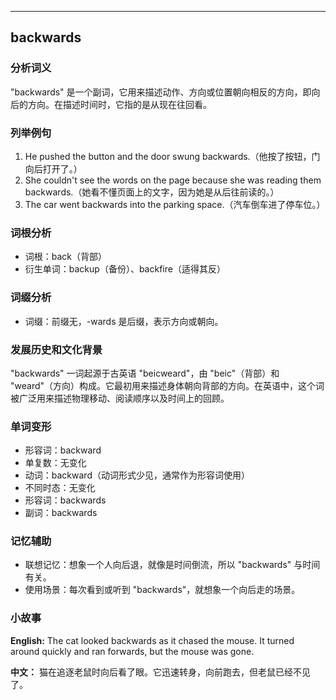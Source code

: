 
---------------
## backwards
### 分析词义
"backwards" 是一个副词，它用来描述动作、方向或位置朝向相反的方向，即向后的方向。在描述时间时，它指的是从现在往回看。

### 列举例句
1. He pushed the button and the door swung backwards.（他按了按钮，门向后打开了。）
2. She couldn't see the words on the page because she was reading them backwards.（她看不懂页面上的文字，因为她是从后往前读的。）
3. The car went backwards into the parking space.（汽车倒车进了停车位。）

### 词根分析
- 词根：back（背部）
- 衍生单词：backup（备份）、backfire（适得其反）

### 词缀分析
- 词缀：前缀无，-wards 是后缀，表示方向或朝向。

### 发展历史和文化背景
"backwards" 一词起源于古英语 "beicweard"，由 "beic"（背部）和 "weard"（方向）构成。它最初用来描述身体朝向背部的方向。在英语中，这个词被广泛用来描述物理移动、阅读顺序以及时间上的回顾。

### 单词变形
- 形容词：backward
- 单复数：无变化
- 动词：backward（动词形式少见，通常作为形容词使用）
- 不同时态：无变化
- 形容词：backwards
- 副词：backwards

### 记忆辅助
- 联想记忆：想象一个人向后退，就像是时间倒流，所以 "backwards" 与时间有关。
- 使用场景：每次看到或听到 "backwards"，就想象一个向后走的场景。

### 小故事
**English:**
The cat looked backwards as it chased the mouse. It turned around quickly and ran forwards, but the mouse was gone.

**中文：**
猫在追逐老鼠时向后看了眼。它迅速转身，向前跑去，但老鼠已经不见了。

